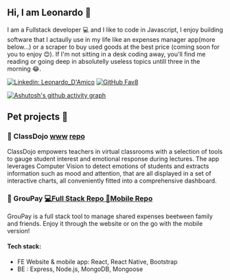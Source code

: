 ## Hi, I am Leonardo 👋

I am a Fullstack developer 💻 and I like to code in Javascript, I enjoy building software that I actaully use in my life like an expenses manager app(more below...) or a scraper to buy used goods at the best price (coming soon for you to enjoy 😊). If I'm not sitting in a desk coding away, you'll find me reading or going deep in absolutelly useless topics untill three in the morning 😂.

[![Linkedin: Leonardo_D'Amico](https://img.shields.io/badge/-Leonardo_D'Amico-blue?style=flat-square&logo=Linkedin&logoColor=white&link=https://www.linkedin.com/in/leonardo-d-amico/)](https://www.linkedin.com/in/leonardo-d-amico/)
[![GitHub Fav8](https://img.shields.io/github/followers/Fav8?label=follow&style=social)](https://github.com/Fav8)

[![Ashutosh's github activity graph](https://activity-graph.herokuapp.com/graph?username=Fav8&bg_color=ffffff&color=000000&line=00ff2a&point=403d3d&area=true&hide_border=true)](https://github.com/ashutosh00710/github-readme-activity-graph)

## Pet projects 💪

### 🥋 ClassDojo  [www](https://www.staging.classdojo.ninja) [repo](https://github.com/class-dojo) 
ClassDojo empowers teachers in virtual classrooms with a selection of tools to gauge student interest and emotional response during lectures. The app leverages Computer Vision to detect emotions of students and extracts information such as mood and attention, that are all displayed in a set of interactive charts, all conveniently fitted into a comprehensive dashboard.

### 💸 GrouPay  [💻Full Stack Repo ](https://github.com/Fav8/groupay) [ 📱Mobile Repo](https://github.com/Fav8/groupay_mobile)
GrouPay is a full stack tool to manage shared expenses beetween family and friends. Enjoy it through the website or on the go with the mobile version!

#### Tech stack:
- FE Website & mobile app: React, React Native, Bootstrap
- BE : Express, Node.js, MongoDB, Mongoose

